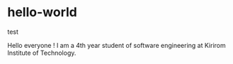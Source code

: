 # hello-world
test

Hello everyone !
I am a 4th year student of software engineering at Kirirom Institute of Technology.
